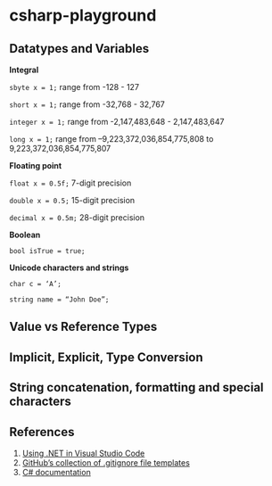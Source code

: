# csharp-playground

## Datatypes and Variables
**Integral**

`sbyte x = 1;` range from -128 - 127

`short x = 1;` range from -32,768 - 32,767

`integer x = 1;` range from -2,147,483,648 - 2,147,483,647

`long x = 1;` range from –9,223,372,036,854,775,808 to 9,223,372,036,854,775,807

**Floating point**

`float x = 0.5f;`  7-digit precision

`double x = 0.5;` 15-digit precision

`decimal x = 0.5m;` 28-digit precision

**Boolean**

`bool isTrue = true;`

**Unicode characters and strings**

`char c = ‘A’;`

`string name = “John Doe”;`

## Value vs Reference Types

## Implicit, Explicit, Type Conversion

## String concatenation, formatting and special characters

## References
1. [Using .NET in Visual Studio Code](https://code.visualstudio.com/docs/languages/dotnet)
2. [GitHub’s collection of .gitignore file templates](https://github.com/github/gitignore)
3. [C# documentation](https://learn.microsoft.com/en-us/dotnet/csharp/)